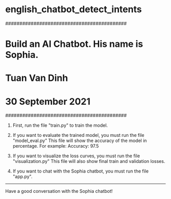# english_chatbot_detect_intents

###########################################
# Build an AI Chatbot. His name is Sophia. 
# Tuan Van Dinh
# 30 September 2021
###########################################

1. First, run the file "train.py" to train the model.

2. If you want to evaluate the trained model, you must run the file "model_eval.py"
   This file will show the accuracy of the model in percentage. For example: 
   Accuracy:  97.5 

3. If you want to visualize the loss curves, you must run the file "visualization.py"
   This file will also show final train and validation losses. 

4. If you want to chat with the Sophia chatbot, you must run the file "app.py".

------------------------------------------------------------------------------------
Have a good conversation with the Sophia chatbot!
